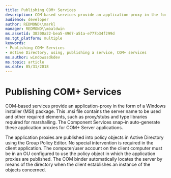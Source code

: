 ```yaml
---
title: Publishing COM+ Services
description: COM-based services provide an application-proxy in the form of a Windows installer (MSI) package.
audience: developer
author: REDMOND\\markl
manager: REDMOND\\mbaldwin
ms.assetid: 38200a22-bea5-4967-a51a-e777b34f299d
ms.tgt_platform: multiple
keywords:
- Publishing COM+ Services
- Active Directory, using, publishing a service, COM+ services
ms.author: windowssdkdev
ms.topic: article
ms.date: 05/31/2018
---
```


# Publishing COM+ Services

COM-based services provide an application-proxy in the form of a Windows installer (MSI) package. This .msi file contains the server name to be used and other required elements, such as proxy/stubs and type libraries required for marshalling. The Component Services snap-in auto-generate these application proxies for COM+ Server applications.

The application proxies are published into policy objects in Active Directory using the Group Policy Editor. No special intervention is required in the client application. The computer/user account on the client computer must be in an OU configured to use the policy object in which the application proxies are published. The COM binder automatically locates the server by means of the directory when the client establishes an instance of the objects concerned.

 

 




